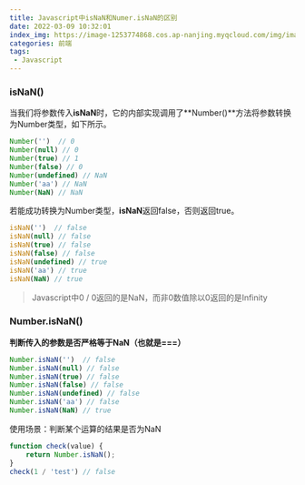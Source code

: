 ```yaml
---
title: Javascript中isNaN和Numer.isNaN的区别
date: 2022-03-09 10:32:01
index_img: https://image-1253774868.cos.ap-nanjing.myqcloud.com/img/image-20220309104530660.png
categories: 前端
tags:
 - Javascript
---
```


### isNaN()
当我们将参数传入**isNaN**时，它的内部实现调用了**Number()**方法将参数转换为Number类型，如下所示。

``` javascript
Number('')  // 0
Number(null) // 0
Number(true) // 1
Number(false) // 0
Number(undefined) // NaN
Number('aa') // NaN
Number(NaN) // NaN
```
若能成功转换为Number类型，**isNaN**返回false，否则返回true。
``` javascript
isNaN('')  // false
isNaN(null) // false
isNaN(true) // false
isNaN(false) // false
isNaN(undefined) // true
isNaN('aa') // true
isNaN(NaN) // true
```
> Javascript中0 / 0返回的是NaN，而非0数值除以0返回的是Infinity

### Number.isNaN()

**判断传入的参数是否严格等于NaN（也就是===）**

``` javascript
Number.isNaN('')  // false
Number.isNaN(null) // false
Number.isNaN(true) // false
Number.isNaN(false) // false
Number.isNaN(undefined) // false
Number.isNaN('aa') // false
Number.isNaN(NaN) // true
```
使用场景：判断某个运算的结果是否为NaN
``` javascript
function check(value) {
	return Number.isNaN();
}
check(1 / 'test') // false
```